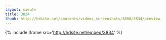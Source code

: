 ```yaml
---
layout: sieutv
title: 3834
thumb: http://hdsite.net/contents/videos_screenshots/3000/3834/preview_360p.mp4.jpg
---
```

{% include iframe src='http://hdsite.net/embed/3834' %}
 
